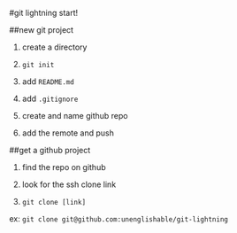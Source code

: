 #git lightning start!

##new git project

1. create a directory

2. `git init`

3. add `README.md`

4. add `.gitignore`

5. create and name github repo

6. add the remote and push

##get a github project

1. find the repo on github

2. look for the ssh clone link

3. `git clone [link]`

ex: `git clone git@github.com:unenglishable/git-lightning`
